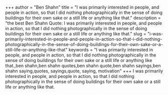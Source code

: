 +++
author = "Ben Shahn"
title = "I was primarily interested in people, and people in action, so that I did nothing photographically in the sense of doing buildings for their own sake or a still life or anything like that."
description = "the best Ben Shahn Quote: I was primarily interested in people, and people in action, so that I did nothing photographically in the sense of doing buildings for their own sake or a still life or anything like that."
slug = "i-was-primarily-interested-in-people-and-people-in-action-so-that-i-did-nothing-photographically-in-the-sense-of-doing-buildings-for-their-own-sake-or-a-still-life-or-anything-like-that"
keywords = "I was primarily interested in people, and people in action, so that I did nothing photographically in the sense of doing buildings for their own sake or a still life or anything like that.,ben shahn,ben shahn quotes,ben shahn quote,ben shahn sayings,ben shahn saying,quotes, sayings,quote, saying, motivation"
+++
I was primarily interested in people, and people in action, so that I did nothing photographically in the sense of doing buildings for their own sake or a still life or anything like that.
